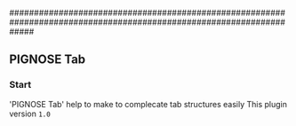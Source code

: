 #####################################################################################################################
## PIGNOSE Tab
### Start
'PIGNOSE Tab' help to make to complecate tab structures easily
This plugin version ```1.0```
